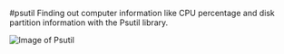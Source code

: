 #psutil
Finding out computer information like CPU percentage and disk partition information with the Psutil library. 

![Image of Psutil]()